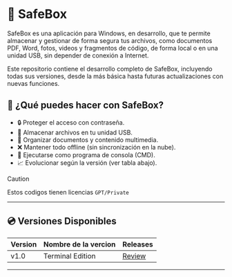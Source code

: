 # 🔐 SafeBox
SafeBox es una aplicación para Windows, en desarrollo, que te permite almacenar y gestionar de forma segura tus archivos, como documentos PDF, Word, fotos, videos y fragmentos de código, de forma local o en una unidad USB, sin depender de conexión a Internet.

Este repositorio contiene el desarrollo completo de SafeBox, incluyendo todas sus versiones, desde la más básica hasta futuras actualizaciones con nuevas funciones.

## 🧩 ¿Qué puedes hacer con SafeBox?
- 🔒 Proteger el acceso con contraseña.
- 💽 Almacenar archivos en tu unidad USB.
- 📂 Organizar documentos y contenido multimedia.
- ❌ Mantener todo offline (sin sincronización en la nube).
- 🧱 Ejecutarse como programa de consola (CMD).
- 📈 Evolucionar según la versión (ver tabla abajo).

>[!CAUTION]
>Estos codigos tienen licencias ``GPT/Private``

---

## 💿 Versiones Disponibles

| Version | Nombre de la vercion| Releases |
|-----------|-----------|-----------|
| v1.0    | Terminal Edition |[Review](https://github.com/RevayDev/SafeBox/releases/tag/1.0)|

---

